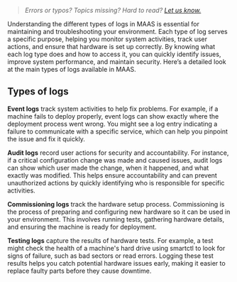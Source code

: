 > *Errors or typos? Topics missing? Hard to read? <a href="https://docs.google.com/forms/d/e/1FAIpQLScIt3ffetkaKW3gDv6FDk7CfUTNYP_HGmqQotSTtj2htKkVBw/viewform?usp=pp_url&entry.1739714854=https://maas.io/docs/delving-into-maas-logging-practices" target = "_blank">Let us know.</a>*
	
Understanding the different types of logs in MAAS is essential for maintaining and troubleshooting your environment. Each type of log serves a specific purpose, helping you monitor system activities, track user actions, and ensure that hardware is set up correctly. By knowing what each log type does and how to access it, you can quickly identify issues, improve system performance, and maintain security. Here’s a detailed look at the main types of logs available in MAAS.

## Types of logs

**Event logs** track system activities to help fix problems. For example, if a machine fails to deploy properly, event logs can show exactly where the deployment process went wrong. You might see a log entry indicating a failure to communicate with a specific service, which can help you pinpoint the issue and fix it quickly.

**Audit logs** record user actions for security and accountability. For instance, if a critical configuration change was made and caused issues, audit logs can show which user made the change, when it happened, and what exactly was modified. This helps ensure accountability and can prevent unauthorized actions by quickly identifying who is responsible for specific activities.

**Commissioning logs** track the hardware setup process. Commissioning is the process of preparing and configuring new hardware so it can be used in your environment. This involves running tests, gathering hardware details, and ensuring the machine is ready for deployment.

**Testing logs** capture the results of hardware tests. For example, a test might check the health of a machine's hard drive using smartctl to look for signs of failure, such as bad sectors or read errors. Logging these test results helps you catch potential hardware issues early, making it easier to replace faulty parts before they cause downtime.

